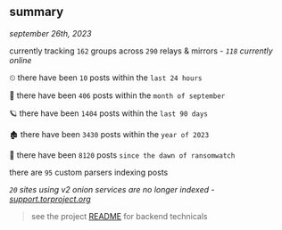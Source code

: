 
## summary
_september 26th, 2023_

currently tracking `162` groups across `290` relays & mirrors - _`118` currently online_

⏲ there have been `10` posts within the `last 24 hours`

🦈 there have been `406` posts within the `month of september`

🪐 there have been `1404` posts within the `last 90 days`

🏚 there have been `3430` posts within the `year of 2023`

🦕 there have been `8120` posts `since the dawn of ransomwatch`

there are `95` custom parsers indexing posts

_`20` sites using v2 onion services are no longer indexed - [support.torproject.org](https://support.torproject.org/onionservices/v2-deprecation/)_

> see the project [README](https://github.com/joshhighet/ransomwatch#ransomwatch--) for backend technicals
